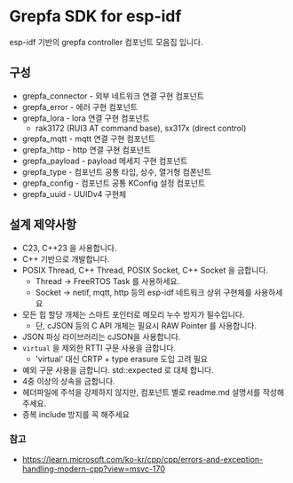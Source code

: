 # Grepfa SDK for esp-idf

esp-idf 기반의 grepfa controller 컴포넌트 모음집 입니다.

## 구성
- grepfa_connector - 외부 네트워크 연결 구현 컴포넌트
- grepfa_error - 에러 구현 컴포넌트
- grepfa_lora - lora 연결 구현 컴포넌트
  - rak3172 (RUI3 AT command base), sx317x (direct control)
- grepfa_mqtt - mqtt 연결 구현 컴포넌트
- grepfa_http - http 연결 구현 컴포넌트
- grepfa_payload - payload 메세지 구현 컴포넌트
- grepfa_type - 컴포넌트 공통 타입, 상수, 열거형 컴폰넌트 
- grepfa_config - 컴포넌트 공통 KConfig 설정 컴포넌트
- grepfa_uuid - UUIDv4 구현체




## 설계 제약사항
- C23, C++23 을 사용합니다.
- C++ 기반으로 개발합니다.
- POSIX Thread, C++ Thread, POSIX Socket, C++ Socket 을 금합니다.
  - Thread -> FreeRTOS Task 를 사용하세요.
  - Socket -> netif, mqtt, http 등의 esp-idf 네트워크 상위 구현체를 사용하세요
- 모든 힙 할당 개체는 스마트 포인터로 메모리 누수 방지가 필수입니다.
  - 단, cJSON 등의 C API 개체는 필요시 RAW Pointer 를 사용합니다.
- JSON 파싱 라이브러리는 cJSON을 사용합니다.
- `virtual` 을 제외한 RTTI 구문 사용을 금합니다.
  - 'virtual' 대신 CRTP + type erasure 도입 고려 필요
- 예외 구문 사용을 금합니다. std::expected 로 대체 합니다.
- 4중 이상의 상속을 금합니다.
- 헤더파일에 주석을 강제하지 않지만, 컴포넌트 별로 readme.md 설명서를 작성해 주세요.
- 증복 include 방지를 꼭 해주세요


### 참고
- https://learn.microsoft.com/ko-kr/cpp/cpp/errors-and-exception-handling-modern-cpp?view=msvc-170